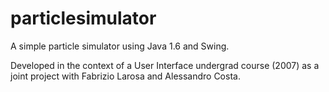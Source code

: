 # particlesimulator
A simple particle simulator using Java 1.6 and Swing.

Developed in the context of a User Interface undergrad course (2007) as a joint project with Fabrizio Larosa and Alessandro Costa.
